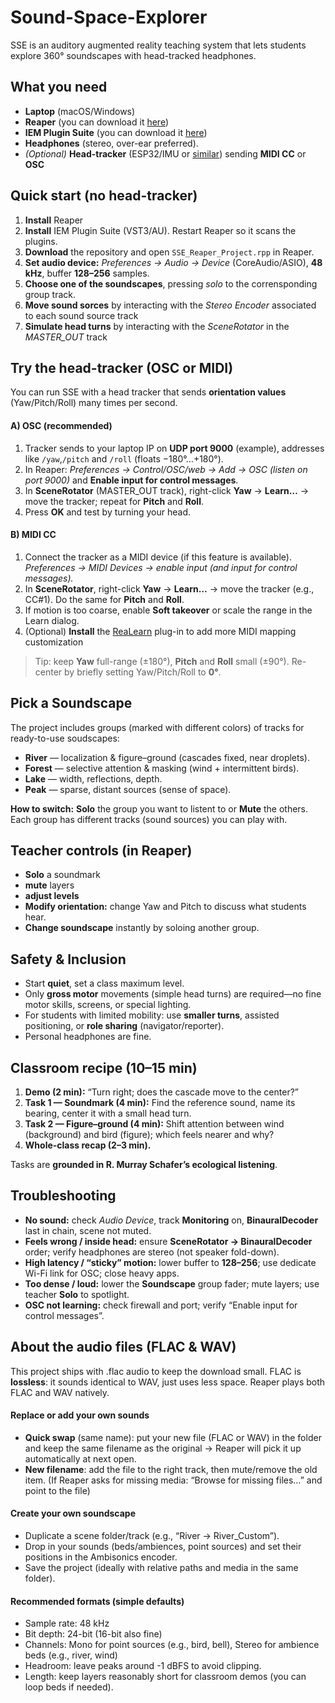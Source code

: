 # Sound-Space-Explorer
SSE is an auditory augmented reality teaching system that lets students explore 360° soundscapes with head-tracked headphones.

## What you need
* **Laptop** (macOS/Windows)
* **Reaper** (you can download it [here](https://www.reaper.fm/))
* **IEM Plugin Suite** (you can download it [here](https://plugins.iem.at/))
* **Headphones** (stereo, over-ear preferred).
* *(Optional)* **Head-tracker** (ESP32/IMU or [similar](https://x-io.co.uk/x-imu3/)) sending **MIDI CC** or **OSC**

## Quick start (no head-tracker)

1. **Install** Reaper
2. **Install** IEM Plugin Suite (VST3/AU). Restart Reaper so it scans the plugins.
3. **Download** the repository and open `SSE_Reaper_Project.rpp` in Reaper.
4. **Set audio device:** *Preferences → Audio → Device* (CoreAudio/ASIO), **48 kHz**, buffer **128–256** samples.
5. **Choose one of the soundscapes**, pressing *solo* to the corrensponding group track.
6. **Move sound sorces** by interacting with the *Stereo Encoder* associated to each sound source track
7. **Simulate head turns** by interacting with the *SceneRotator* in the *MASTER_OUT* track


## Try the head-tracker (OSC or MIDI)

You can run SSE with a head tracker that sends **orientation values** (Yaw/Pitch/Roll) many times per second.

#### A) OSC (recommended)

1. Tracker sends to your laptop IP on **UDP port 9000** (example), addresses like `/yaw`,`/pitch` and `/roll` (floats −180°…+180°).
2. In Reaper: *Preferences → Control/OSC/web → Add → OSC (listen on port 9000)* and **Enable input for control messages**.
3. In **SceneRotator** (MASTER_OUT track), right-click **Yaw** → **Learn…** → move the tracker; repeat for **Pitch** and **Roll**.
4. Press **OK** and test by turning your head.

#### B) MIDI CC

1. Connect the tracker as a MIDI device (if this feature is available). *Preferences → MIDI Devices → enable input (and input for control messages).*
2. In **SceneRotator**, right-click **Yaw** → **Learn…** → move the tracker (e.g., CC#1). Do the same for **Pitch** and **Roll**.
3. If motion is too coarse, enable **Soft takeover** or scale the range in the Learn dialog.
4. (Optional) **Install** the [ReaLearn](https://www.helgoboss.org/projects/realearn) plug-in to add more MIDI mapping customization

> Tip: keep **Yaw** full-range (±180°), **Pitch** and **Roll** small (±90°). Re-center by briefly setting Yaw/Pitch/Roll to **0°**.

## Pick a Soundscape

The project includes groups (marked with different colors) of tracks for ready-to-use soudscapes:

* **River** — localization & figure–ground (cascades fixed, near droplets).
* **Forest** — selective attention & masking (wind + intermittent birds).
* **Lake** — width, reflections, depth.
* **Peak** — sparse, distant sources (sense of space).

**How to switch:** **Solo** the group you want to listent to or **Mute** the others. Each group has different tracks (sound sources) you can play with.

## Teacher controls (in Reaper)

* **Solo** a soundmark
* **mute** layers
* **adjust levels**
* **Modify orientation:** change Yaw and Pitch to discuss what students hear.
* **Change soundscape** instantly by soloing another group.

## Safety & Inclusion

* Start **quiet**, set a class maximum level.
* Only **gross motor** movements (simple head turns) are required—no fine motor skills, screens, or special lighting.
* For students with limited mobility: use **smaller turns**, assisted positioning, or **role sharing** (navigator/reporter).
* Personal headphones are fine.

## Classroom recipe (10–15 min)

1. **Demo (2 min):** “Turn right; does the cascade move to the center?”
2. **Task 1 — Soundmark (4 min):** Find the reference sound, name its bearing, center it with a small head turn.
3. **Task 2 — Figure–ground (4 min):** Shift attention between wind (background) and bird (figure); which feels nearer and why?
4. **Whole-class recap (2–3 min).**

Tasks are **grounded in R. Murray Schafer’s ecological listening**.

## Troubleshooting

* **No sound:** check *Audio Device*, track **Monitoring** on, **BinauralDecoder** last in chain, scene not muted.
* **Feels wrong / inside head:** ensure **SceneRotator → BinauralDecoder** order; verify headphones are stereo (not speaker fold-down).
* **High latency / “sticky” motion:** lower buffer to **128–256**; use dedicate Wi-Fi link for OSC; close heavy apps.
* **Too dense / loud:** lower the **Soundscape** group fader; mute layers; use teacher **Solo** to spotlight.
* **OSC not learning:** check firewall and port; verify “Enable input for control messages”.

## About the audio files (FLAC & WAV)

This project ships with .flac audio to keep the download small. FLAC is **lossless**: it sounds identical to WAV, just uses less space. Reaper plays both FLAC and WAV natively.

#### Replace or add your own sounds

* **Quick swap** (same name): put your new file (FLAC or WAV) in the folder and keep the same filename as the original → Reaper will pick it up automatically at next open.
* **New filename**: add the file to the right track, then mute/remove the old item. (If Reaper asks for missing media: “Browse for missing files…” and point to the file)

#### Create your own soundscape

* Duplicate a scene folder/track (e.g., “River → River_Custom”).
* Drop in your sounds (beds/ambiences, point sources) and set their positions in the Ambisonics encoder.
* Save the project (ideally with relative paths and media in the same folder).

#### Recommended formats (simple defaults)

* Sample rate: 48 kHz
* Bit depth: 24-bit (16-bit also fine)
* Channels: Mono for point sources (e.g., bird, bell), Stereo for ambience beds (e.g., river, wind)
* Headroom: leave peaks around -1 dBFS to avoid clipping.
* Length: keep layers reasonably short for classroom demos (you can loop beds if needed).
